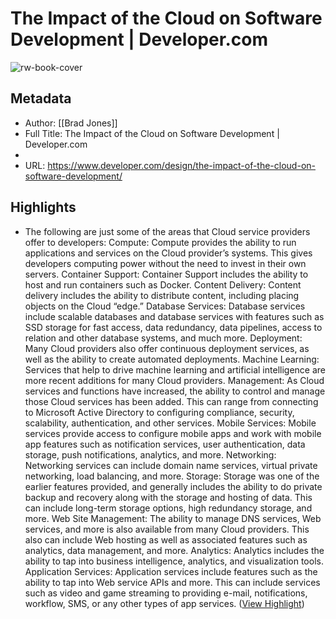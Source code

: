 # The Impact of the Cloud on Software Development | Developer.com

![rw-book-cover](https://readwise-assets.s3.amazonaws.com/static/images/article4.6bc1851654a0.png)

## Metadata
- Author: [[Brad Jones]]
- Full Title: The Impact of the Cloud on Software Development | Developer.com
- 
- URL: https://www.developer.com/design/the-impact-of-the-cloud-on-software-development/

## Highlights
- The following are just some of the areas that Cloud service providers offer to developers:
  Compute: Compute provides the ability to run applications and services on the Cloud provider’s systems. This gives developers computing power without the need to invest in their own servers.
  Container Support: Container Support includes the ability to host and run containers such as Docker.
  Content Delivery: Content delivery includes the ability to distribute content, including placing objects on the Cloud “edge.”
  Database Services: Database services include scalable databases and database services with features such as SSD storage for fast access, data redundancy, data pipelines, access to relation and other database systems, and much more.
  Deployment: Many Cloud providers also offer continuous deployment services, as well as the ability to create automated deployments.
  Machine Learning: Services that help to drive machine learning and artificial intelligence are more recent additions for many Cloud providers.
  Management: As Cloud services and functions have increased, the ability to control and manage those Cloud services has been added. This can range from connecting to Microsoft Active Directory to configuring compliance, security, scalability, authentication, and other services.
  Mobile Services: Mobile services provide access to configure mobile apps and work with mobile app features such as notification services, user authentication, data storage, push notifications, analytics, and more.
  Networking: Networking services can include domain name services, virtual private networking, load balancing, and more.
  Storage: Storage was one of the earlier features provided, and generally includes the ability to do private backup and recovery along with the storage and hosting of data. This can include long-term storage options, high redundancy storage, and more.
  Web Site Management: The ability to manage DNS services, Web services, and more is also available from many Cloud providers. This also can include Web hosting as well as associated features such as analytics, data management, and more.
  Analytics: Analytics includes the ability to tap into business intelligence, analytics, and visualization tools.
  Application Services: Application services include features such as the ability to tap into Web service APIs and more. This can include services such as video and game streaming to providing e-mail, notifications, workflow, SMS, or any other types of app services. ([View Highlight](https://instapaper.com/read/1434781140/17134218))

